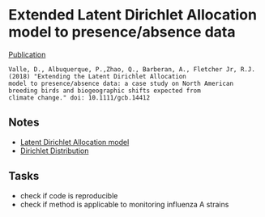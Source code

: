 # Extended Latent Dirichlet Allocation model to presence/absence data

[Publication](https://onlinelibrary.wiley.com/doi/pdf/10.1111/gcb.14412)

```
Valle, D., Albuquerque, P.,Zhao, Q., Barberan, A., Fletcher Jr, R.J. (2018) "Extending the Latent Dirichlet Allocation
model to presence/absence data: a case study on North American breeding birds and biogeographic shifts expected from
climate change." doi: 10.1111/gcb.14412
```

## Notes

* [Latent Dirichlet Allocation model](https://en.wikipedia.org/wiki/Latent_Dirichlet_allocation)
* [Dirichlet Distribution](https://en.wikipedia.org/wiki/Dirichlet_distribution)

## Tasks

* check if code is reproducible
* check if method is applicable to monitoring influenza A strains